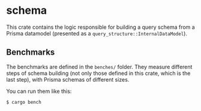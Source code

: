 # schema

This crate contains the logic responsible for building a query schema from a Prisma datamodel (presented as a `query_structure::InternalDataModel`).

## Benchmarks

The benchmarks are defined in the `benches/` folder. They measure different steps of schema building (not only those defined in this crate, which is the last step), with Prisma schemas of different sizes.

You can run them like this:

```bash
$ cargo bench
```
